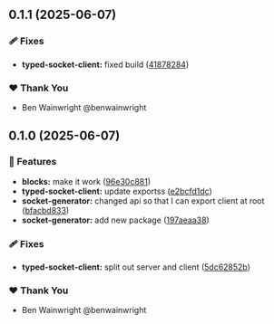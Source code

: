 ## 0.1.1 (2025-06-07)

### 🩹 Fixes

- **typed-socket-client:** fixed build ([41878284](https://github.com/hass-blocks/hass-blocks/commit/41878284))

### ❤️ Thank You

- Ben Wainwright @benwainwright

## 0.1.0 (2025-06-07)

### 🚀 Features

- **blocks:** make it work ([96e30c881](https://github.com/hass-blocks/hass-blocks/commit/96e30c881))
- **typed-socket-client:** update exportss ([e2bcfd1dc](https://github.com/hass-blocks/hass-blocks/commit/e2bcfd1dc))
- **socket-generator:** changed api so that I can export client at root ([bfacbd833](https://github.com/hass-blocks/hass-blocks/commit/bfacbd833))
- **socket-generator:** add new package ([197aeaa38](https://github.com/hass-blocks/hass-blocks/commit/197aeaa38))

### 🩹 Fixes

- **typed-socket-client:** split out server and client ([5dc62852b](https://github.com/hass-blocks/hass-blocks/commit/5dc62852b))

### ❤️ Thank You

- Ben Wainwright @benwainwright
